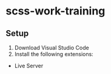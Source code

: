 # scss-work-training

## Setup

1. Download Visual Studio Code
2. Install the following extensions:
  * Live Server
